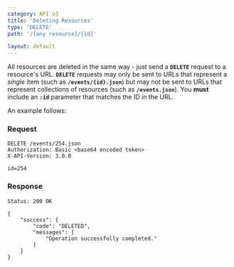 ```yaml
---
category: API v3
title: 'Deleting Resources'
type: 'DELETE'
path: '/[any resource]/{id}'

layout: default
---
```


All resources are deleted in the same way - just send a **`DELETE`** request to a resource's URL.
**`DELETE`** requests may only be sent to URLs that represent a *single* item (such as **`/events/{id}.json`**)
but may not be sent to URLs that represent collections of resources (such as **`/events.json`**).
You **must** include an **`:id`** parameter that matches the ID in the URL.
 

An example follows:

### Request

```
DELETE /events/254.json
Authorization: Basic <base64 encoded token> 
X-API-Version: 3.0.0

id=254
```

### Response

```
Status: 200 OK
```

```
{
    "success": {
        "code": "DELETED",
        "messages": [
            "Operation successfully completed."
        ]
    }
}
```
